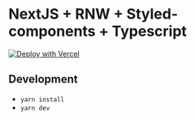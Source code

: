 # NextJS + RNW + Styled-components + Typescript

[![Deploy with Vercel](https://vercel.com/button)](https://vercel.com/new/git/external?repository-url=https://github.com/turbothinh/next-rnw-styled-components)

## Development
- `yarn install`
- `yarn dev`